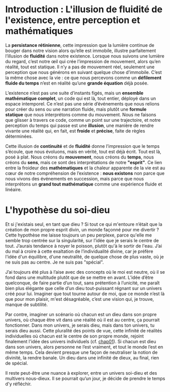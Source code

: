 # Introduction : L'illusion de fluidité de l'existence, entre perception et mathématiques

La **persistance rétinienne**, cette impression que la lumière continue de bouger dans notre vision alors qu’elle est immobile, illustre parfaitement l’illusion de **fluidité** dans notre existence. Lorsque nous suivons une lumière du regard, c’est notre œil qui crée l’impression de mouvement, alors qu’en réalité, tout est statique. Il n’y a pas de mouvement réel, seulement une perception que nous générons en suivant quelque chose d’immobile. C’est la même chose avec la vie : ce que nous percevons comme un **défilement fluide du temps** n’est en réalité qu’une **grande équation** déjà posée.

L’existence n’est pas une suite d’instants figés, mais un **ensemble mathématique complet**, un code qui est là, tout entier, déployé dans un espace intemporel. Ce n’est pas une série d’événements que nous relions pour créer du sens ou une narration fluide, mais plutôt une **formule statique** que nous interprétons comme du mouvement. Nous ne faisons que glisser à travers ce code, comme un point sur une trajectoire, et notre perception du temps qui passe est une **illusion**, une manière de rendre vivante une réalité qui, en fait, est **froide** et **précise**, faite de règles déterminées.

Cette illusion de **continuité** et de **fluidité** donne l’impression que le temps s’écoule, que nous évoluons, mais en vérité, tout est déjà écrit. Tout est là, posé à plat. Nous créons du **mouvement**, nous créons du **temps**, nous créons du **sens**, mais ce sont des interprétations de notre **"esprit"**. Ce lien entre la froideur des **mathématiques** et la chaleur apparente de la vie est au cœur de notre compréhension de l’existence : **nous existons** non parce que nous vivons des événements en succession, mais parce que nous interprétons un **grand tout mathématique** comme une expérience fluide et linéaire.

# L'hypothèse du soi-dieu

Et si j'existais seul, en tant que dieu ? Si tout ce qui m'entoure n’était que la création de mon propre esprit divin, un monde façonné pour me divertir ? Cette hypothèse me laisse toujours un peu perplexe, parce qu'elle me semble trop centrée sur la singularité, sur l’idée que je serais le centre de tout. J’aurais tendance à noyer le poisson, plutôt qu'à le sortir de l'eau. J’ai du mal à croire à cette exaltation de l’individualité divine, car je préfère l'idée d'un équilibre, d'une neutralité, de quelque chose de plus vaste, où je ne suis pas au centre. Je ne suis pas "spécial".

J’ai toujours été plus à l’aise avec des concepts où le moi est neutre, où il se fond dans une multitude plutôt que de se mettre en avant. L’idée d’être quelconque, de faire partie d’un tout, sans prétention à l’unicité, me paraît bien plus élégante que celle d’un dieu tout-puissant régnant sur un univers créé pour lui. Imaginer que tout tourne autour de moi, que ce monde n’est là que pour mon plaisir, m'est désagréable, c’est une vision qui, je trouve, manque de subtilité.

Par contre, imaginer un scénario où chacun est un dieu dans son propre univers, où chaque être vit dans une réalité où il est au centre, ça pourrait fonctionner. Dans mon univers, je serais dieu, mais dans ton univers, tu serais dieu aussi. Cette pluralité des points de vue, cette infinité de réalités individuelles où chacun est le centre de son propre monde, rejoint finalement l'idée des univers individuels (cf. [chap01](chap01_univers_individuels_FR.md)). Si chacun est dieu dans son univers, alors personne ne l’est vraiment, et tout le monde l’est en même temps. Cela devient presque une façon de neutraliser la notion de divinité, la rendre banale. Un dieu dans une infinité de dieux, au final, rien de spécial.

Il reste peut-être une nuance à explorer, entre un univers soi-dieu et des multivers nous-dieux. Il se pourrait qu’un jour, je décide de prendre le temps d'y réfléchir.
